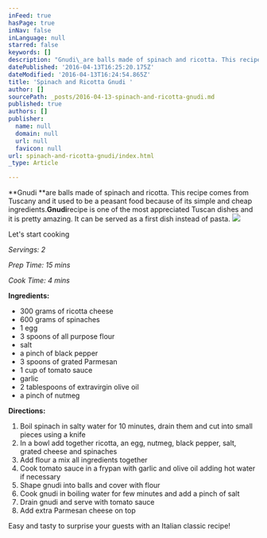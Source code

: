 ```yaml
---
inFeed: true
hasPage: true
inNav: false
inLanguage: null
starred: false
keywords: []
description: "Gnudi\_are balls made of spinach and ricotta. This recipe comes from Tuscany and it used to be a peasant food because of its simple and cheap ingredients.Gnudirecipe is one of the most appreciated Tuscan dishes and it is pretty amazing. It can be served as a first dish instead of pasta."
datePublished: '2016-04-13T16:25:20.175Z'
dateModified: '2016-04-13T16:24:54.865Z'
title: 'Spinach and Ricotta Gnudi '
author: []
sourcePath: _posts/2016-04-13-spinach-and-ricotta-gnudi.md
published: true
authors: []
publisher:
  name: null
  domain: null
  url: null
  favicon: null
url: spinach-and-ricotta-gnudi/index.html
_type: Article

---
```

**Gnudi **are balls made of spinach and ricotta. This recipe comes from Tuscany and it used to be a peasant food because of its simple and cheap ingredients.**Gnudi**recipe is one of the most appreciated Tuscan dishes and it is pretty amazing. It can be served as a first dish instead of pasta.
![](https://the-grid-user-content.s3-us-west-2.amazonaws.com/123fcc6e-ec81-40c0-9526-d6be01cd8d20.jpg)

Let's start cooking

_Servings: 2_

_Prep Time: 15 mins_

_Cook Time: 4 mins_

**Ingredients:**

* 300 grams of ricotta cheese
* 600 grams of spinaches
* 1 egg
* 3 spoons of all purpose flour
* salt
* a pinch of black pepper
* 3 spoons of grated Parmesan
* 1 cup of tomato sauce
* garlic
* 2 tablespoons of extravirgin olive oil
* a pinch of nutmeg

**Directions:**

1. Boil spinach in salty water for 10 minutes, drain them and cut into small pieces using a knife
2. In a bowl add together ricotta, an egg, nutmeg, black pepper, salt, grated cheese and spinaches
3. Add flour a mix all ingredients together
4. Cook tomato sauce in a frypan with garlic and olive oil adding hot water if necessary
5. Shape gnudi into balls and cover with flour
6. Cook gnudi in boiling water for few minutes and add a pinch of salt
7. Drain gnudi and serve with tomato sauce
8. Add extra Parmesan cheese on top

Easy and tasty to surprise your guests with an Italian classic recipe!